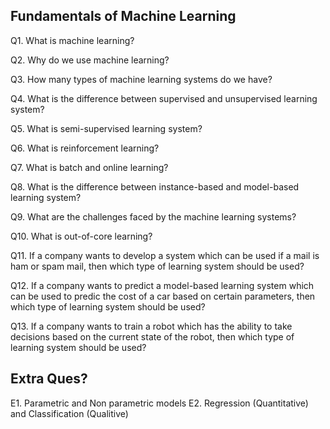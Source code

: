 ## Fundamentals of Machine Learning
Q1. What is machine learning?

Q2. Why do we use machine learning?

Q3. How many types of machine learning systems do we have?

Q4. What is the difference between supervised and unsupervised learning system?

Q5. What is semi-supervised learning system?

Q6. What is reinforcement learning?

Q7. What is batch and online learning?

Q8. What is the difference between instance-based and model-based learning system?

Q9. What are the challenges faced by the machine learning systems?

Q10. What is out-of-core learning?

Q11. If a company wants to develop a system which can be used if a mail is ham or spam mail, then which type of learning system should be used?

Q12. If a company wants to predict a model-based learning system which can be used to predic the cost of a car based on certain parameters, then which type of learning system should be used?

Q13. If a company wants to train a robot which has the ability to take decisions based on the current state of the robot, then which type of learning system should be used?

## Extra Ques?
E1. Parametric and Non parametric models
E2. Regression (Quantitative) and Classification (Qualitive)
